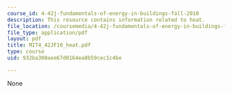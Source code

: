 ```yaml
---
course_id: 4-42j-fundamentals-of-energy-in-buildings-fall-2010
description: This resource contains information related to heat.
file_location: /coursemedia/4-42j-fundamentals-of-energy-in-buildings-fall-2010/932ba308aee67d0164ea8b59cec1c4be_MIT4_42JF10_heat.pdf
file_type: application/pdf
layout: pdf
title: MIT4_42JF10_heat.pdf
type: course
uid: 932ba308aee67d0164ea8b59cec1c4be

---
```

None